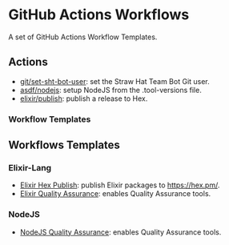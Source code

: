 # GitHub Actions Workflows

A set of GitHub Actions Workflow Templates.

## Actions

- [git/set-sht-bot-user](git/set-sht-bot-user/README.md): set the Straw Hat Team Bot Git user.
- [asdf/nodejs](asdf/nodejs/README.md): setup NodeJS from the .tool-versions file.
- [elixir/publish](./elixir/publish/README.md): publish a release to Hex.

### Workflow Templates

## Workflows Templates

### Elixir-Lang

- [Elixir Hex Publish](.github/workflows/elixir-hex-publish.md): publish Elixir packages to https://hex.pm/.
- [Elixir Quality Assurance](.github/workflows/elixir-quality-assurance.md): enables Quality Assurance tools.

### NodeJS

- [NodeJS Quality Assurance](.github/workflows/nodejs-quality-assurance.md): enables Quality Assurance tools.
